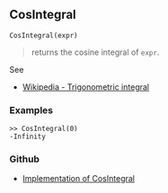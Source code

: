 ## CosIntegral

```
CosIntegral(expr)
```

> returns the cosine integral of `expr`.
  
See
* [Wikipedia - Trigonometric integral](https://en.wikipedia.org/wiki/Trigonometric_integral)

### Examples

```
>> CosIntegral(0)
-Infinity
```
 

### Github

* [Implementation of CosIntegral](https://github.com/axkr/symja_android_library/blob/master/symja_android_library/matheclipse-core/src/main/java/org/matheclipse/core/builtin/HypergeometricFunctions.java#L143) 
